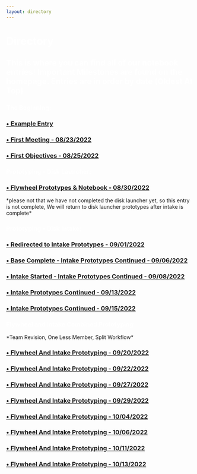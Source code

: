 ```yaml
---
layout: directory
---
```


<h1 style="color:white">Directory</h1>
<h2 style="color:white"> This is where you can find all of our notebook entries! Important Milestones are found on the homepage. Entries are in order by date (Oldest At Top) </h2>

<h3 style="color:white">The Beginning:</h3>
<h3><a href="Entries/EntryExample">&#8226; Example Entry </a></h3>
<p> </p>
<h3><a href="Entries/08-2022/08-23-2022">&#8226; First Meeting - 08/23/2022 </a></h3>
<p> </p>
<h3><a href="Entries/08-2022/08-25-2022">&#8226; First Objectives - 08/25/2022 </a></h3>
<p> </p>

<h3 style="color:white">Prototyping - Disk Launcher:</h3>
<h3><a href="Entries/08-2022/08-30-2022">&#8226; Flywheel Prototypes & Notebook - 08/30/2022 </a></h3>
*please not that we have not completed the disk launcher yet, so this entry is not complete, We will return to disk launcher prototypes after intake is complete*
<h3 style="color:white">Prototyping - Disk Intake;</h3>
<p> </p>
<h3><a href="Entries/09-2022/09-01-2022">&#8226; Redirected to Intake Prototypes - 09/01/2022 </a></h3>
<p> </p>
<h3><a href="Entries/09-2022/09-06-2022">&#8226; Base Complete - Intake Prototypes Continued - 09/06/2022</a></h3>
<p> </p>
<h3><a href="Entries/09-2022/09-08-2022">&#8226; Intake Started - Intake Prototypes Continued - 09/08/2022</a></h3>
<p> </p>
<h3><a href="Entries/09-2022/09-13-2022">&#8226; Intake Prototypes Continued - 09/13/2022</a></h3>
<p> </p>
<h3><a href="Entries/09-2022/09-15-2022">&#8226; Intake Prototypes Continued - 09/15/2022</a></h3>
<h3 style="color:white">Flywheel and Intake Combined Prototyping</h3>
*Team Revision, One Less Member, Split Workflow*
<p> </p>
<h3><a href="Entries/09-2022/09-20-2022">&#8226; Flywheel And Intake Prototyping - 09/20/2022</a></h3>
<p> </p>
<h3><a href="Entries/09-2022/09-22-2022">&#8226; Flywheel And Intake Prototyping - 09/22/2022</a></h3>
<p> </p>
<h3><a href="Entries/09-2022/09-27-2022">&#8226; Flywheel And Intake Prototyping - 09/27/2022</a></h3>
<p> </p>
<h3><a href="Entries/09-2022/09-29-2022">&#8226; Flywheel And Intake Prototyping - 09/29/2022</a></h3>
<p> </p>
<h3><a href="Entries/10-2022/10-04-2022">&#8226; Flywheel And Intake Prototyping - 10/04/2022</a></h3>
<p> </p>
<h3><a href="Entries/10-2022/10-06-2022">&#8226; Flywheel And Intake Prototyping - 10/06/2022</a></h3>
<p> </p>
<h3><a href="Entries/10-2022/10-11-2022">&#8226; Flywheel And Intake Prototyping - 10/11/2022</a></h3>
<p> </p>
<h3><a href="Entries/10-2022/10-13-2022">&#8226; Flywheel And Intake Prototyping - 10/13/2022</a></h3>
<p> </p>